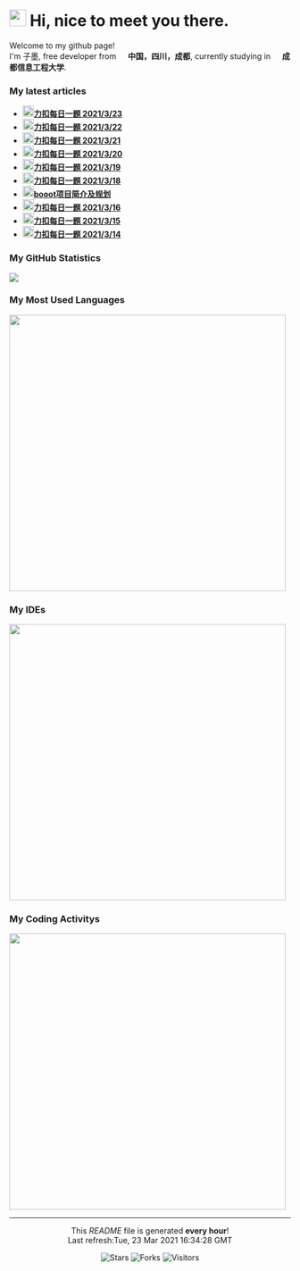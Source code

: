<h1><img src="https://emojis.slackmojis.com/emojis/images/1531849430/4246/blob-sunglasses.gif?1531849430" width="30"/> Hi, nice to meet you there.</h1>


<p>Welcome to my github page! </br> I'm 子墨, free developer from <img src="https://image.flaticon.com/icons/svg/197/197560.svg" width="13"/> <b>中国，四川，成都</b>, currently studying in <img src="https://image.flaticon.com/icons/svg/197/197564.svg" width="13"/> <b>成都信息工程大学</b>. </p>

<h3>My latest articles</h3>
<ul>
    <li>
      <a href="https:&#x2F;&#x2F;blog.zimo.wiki&#x2F;posts&#x2F;c30407d7&#x2F;"><b><img src="https://emojipedia-us.s3.dualstack.us-west-1.amazonaws.com/thumbs/240/apple/237/gear_2699.png" width="20" alt="new" />力扣每日一题 2021&#x2F;3&#x2F;23</b></a>
    </li>
    <li>
      <a href="https:&#x2F;&#x2F;blog.zimo.wiki&#x2F;posts&#x2F;b4033741&#x2F;"><b><img src="https://emojipedia-us.s3.dualstack.us-west-1.amazonaws.com/thumbs/240/apple/237/gear_2699.png" width="20" alt="new" />力扣每日一题 2021&#x2F;3&#x2F;22</b></a>
    </li>
    <li>
      <a href="https:&#x2F;&#x2F;blog.zimo.wiki&#x2F;posts&#x2F;2d0a66fb&#x2F;"><b><img src="https://emojipedia-us.s3.dualstack.us-west-1.amazonaws.com/thumbs/240/apple/237/gear_2699.png" width="20" alt="new" />力扣每日一题 2021&#x2F;3&#x2F;21</b></a>
    </li>
    <li>
      <a href="https:&#x2F;&#x2F;blog.zimo.wiki&#x2F;posts&#x2F;5a0d566d&#x2F;"><b><img src="https://emojipedia-us.s3.dualstack.us-west-1.amazonaws.com/thumbs/240/apple/237/gear_2699.png" width="20" alt="new" />力扣每日一题 2021&#x2F;3&#x2F;20</b></a>
    </li>
    <li>
      <a href="https:&#x2F;&#x2F;blog.zimo.wiki&#x2F;posts&#x2F;8fcbd0a&#x2F;"><b><img src="https://emojipedia-us.s3.dualstack.us-west-1.amazonaws.com/thumbs/240/apple/237/gear_2699.png" width="20" alt="new" />力扣每日一题 2021&#x2F;3&#x2F;19</b></a>
    </li>
    <li>
      <a href="https:&#x2F;&#x2F;blog.zimo.wiki&#x2F;posts&#x2F;7ffb8d9c&#x2F;"><b><img src="https://emojipedia-us.s3.dualstack.us-west-1.amazonaws.com/thumbs/240/apple/237/gear_2699.png" width="20" alt="new" />力扣每日一题 2021&#x2F;3&#x2F;18</b></a>
    </li>
    <li>
      <a href="https:&#x2F;&#x2F;blog.zimo.wiki&#x2F;posts&#x2F;e594ee5c&#x2F;"><b><img src="https://emojipedia-us.s3.dualstack.us-west-1.amazonaws.com/thumbs/240/apple/237/gear_2699.png" width="20" alt="new" />booot项目简介及规划</b></a>
    </li>
    <li>
      <a href="https:&#x2F;&#x2F;blog.zimo.wiki&#x2F;posts&#x2F;9843a09b&#x2F;"><b><img src="https://emojipedia-us.s3.dualstack.us-west-1.amazonaws.com/thumbs/240/apple/237/gear_2699.png" width="20" alt="new" />力扣每日一题 2021&#x2F;3&#x2F;16</b></a>
    </li>
    <li>
      <a href="https:&#x2F;&#x2F;blog.zimo.wiki&#x2F;posts&#x2F;14af121&#x2F;"><b><img src="https://emojipedia-us.s3.dualstack.us-west-1.amazonaws.com/thumbs/240/apple/237/gear_2699.png" width="20" alt="new" />力扣每日一题 2021&#x2F;3&#x2F;15</b></a>
    </li>
    <li>
      <a href="https:&#x2F;&#x2F;blog.zimo.wiki&#x2F;posts&#x2F;764dc1b7&#x2F;"><b><img src="https://emojipedia-us.s3.dualstack.us-west-1.amazonaws.com/thumbs/240/apple/237/gear_2699.png" width="20" alt="new" />力扣每日一题 2021&#x2F;3&#x2F;14</b></a>
    </li>
</ul>

<h3>My GitHub Statistics</h3>
<div>
  <a width="495" href="https://github.com/ZimoLoveShuang">
      <img src="https://github-readme-stats.vercel.app/api?username=ZimoLoveShuang&show_icons=true&count_private=true"/>
  </a>
</div>

<h3>My Most Used Languages</h3>
<div>
  <img width="495" src="https://wakatime.com/share/@d36308e7-1ed7-4551-8f2e-198b766d76e5/6fbbc3ca-b27f-499b-8d6a-1054872ead0e.svg" /></a>
</div>

<h3>My IDEs</h3>
<div>
  <img width="495" src="https://wakatime.com/share/@d36308e7-1ed7-4551-8f2e-198b766d76e5/4667a5ad-1965-4297-b38b-634fa0c0f8ad.svg" />  
</div>

<h3>My Coding Activitys</h3>
<div>
  <img width="495" src="https://wakatime.com/share/@d36308e7-1ed7-4551-8f2e-198b766d76e5/e13540c1-28f5-4e20-ad34-3691b9a8e5ef.png" />
</div>

------------
<p align="center">This <i>README</i> file is generated <b>every hour</b>!<br />Last refresh:Tue, 23 Mar 2021 16:34:28 GMT</p>
<p align="center">
  <img alt="Stars" src="https://img.shields.io/github/stars/ZimoLoveShuang/ZimoLoveShuang?style=flat-square&labelColor=343b41"/>
  <img alt="Forks" src="https://img.shields.io/github/forks/ZimoLoveShuang/ZimoLoveShuang?style=flat-square&labelColor=343b41"/>
  <img alt="Visitors" src="https://visitor-badge.glitch.me/badge?page_id=ZimoLoveShuang"/>
</p>